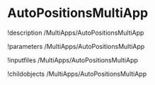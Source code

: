 <!-- MOOSE Documentation Stub: Remove this when content is added. -->

# AutoPositionsMultiApp
!description /MultiApps/AutoPositionsMultiApp

!parameters /MultiApps/AutoPositionsMultiApp

!inputfiles /MultiApps/AutoPositionsMultiApp

!childobjects /MultiApps/AutoPositionsMultiApp
